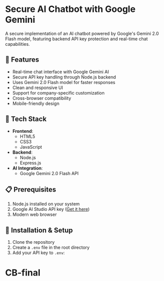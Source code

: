 # Secure AI Chatbot with Google Gemini

A secure implementation of an AI chatbot powered by Google's Gemini 2.0 Flash model, featuring backend API key protection and real-time chat capabilities.

## 🌟 Features

- Real-time chat interface with Google Gemini AI
- Secure API key handling through Node.js backend
- Uses Gemini 2.0 Flash model for faster responses
- Clean and responsive UI
- Support for company-specific customization
- Cross-browser compatibility
- Mobile-friendly design

## 🚀 Tech Stack

- **Frontend**:
  - HTML5
  - CSS3
  - JavaScript
- **Backend**:
  - Node.js
  - Express.js
- **AI Integration**:
  - Google Gemini 2.0 Flash API

## 📋 Prerequisites

1. Node.js installed on your system
2. Google AI Studio API key ([Get it here](https://aistudio.google.com/app/apikey))
3. Modern web browser

## 🔧 Installation & Setup

1. Clone the repository
2. Create a `.env` file in the root directory
3. Add your API key to `.env`:
# CB-final

